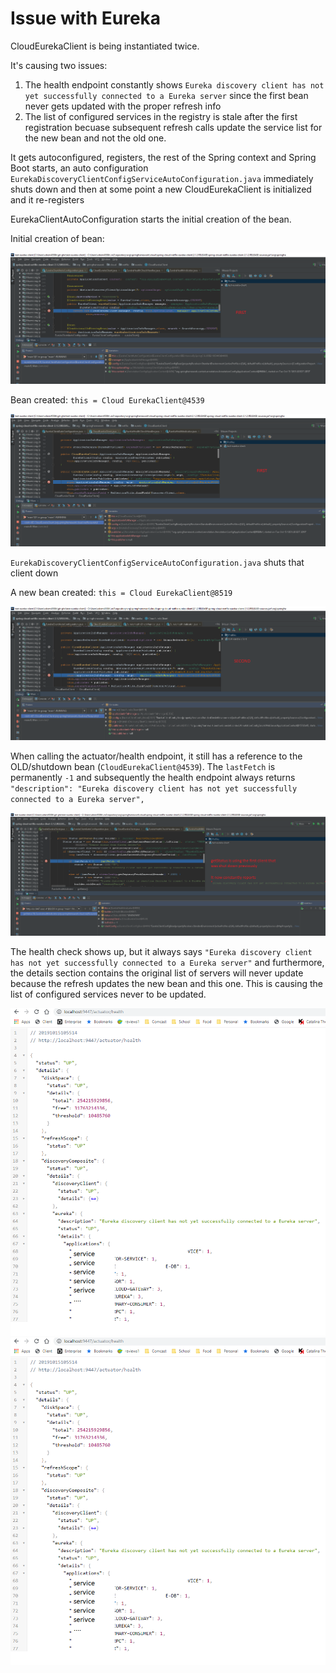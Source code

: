 # Issue with Eureka

CloudEurekaClient is being instantiated twice.

It's causing two issues:

1) The health endpoint constantly shows `Eureka discovery client has not yet successfully connected to a Eureka server` since the first bean never gets updated with the proper refresh info
2) The list of configured services in the registry is stale after the first registration becuase subsequent refresh calls update the service list for the new bean and not the old one. 

It gets autoconfigured, registers, the rest of the Spring context and Spring Boot
starts, an auto configuration `EurekaDiscoveryClientConfigServiceAutoConfiguration.java`
immediately shuts down and then at some point a new CloudEurekaClient is initialized
and it re-registers



EurekaClientAutoConfiguration starts the initial creation of the bean. 


Initial creation of bean:

![](/readme/01a_eureka.png)


Bean created: `this = Cloud EurekaClient@4539`

![](/readme/01_eureka.png)


`EurekaDiscoveryClientConfigServiceAutoConfiguration.java` shuts that client down

A new bean created: `this = Cloud EurekaClient@8519`

![](/readme/02_eureka.png)


When calling the actuator/health endpoint, it still has a reference to the OLD/shutdown
bean (`CloudEurekaClient@4539`).  The `lastFetch` is permanently `-1` and subsequently
the health endpoint always returns
` "description": "Eureka discovery client has not yet successfully connected to a Eureka server",`

![](/readme/03_eureka.png)


The health check shows up, but it always says 
`"Eureka discovery client has not yet successfully connected to a Eureka server"`
and furthermore, the details section contains the original list of servers
will never update because the refresh updates the new bean and this one.  This
is causing the list of configured services never to be updated.


![](/readme/04_eureka.png)
![](/readme/04_eureka.png)
